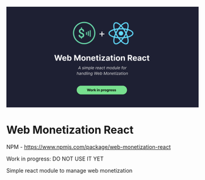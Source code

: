 <!-- All references start -->
[logo]: ./wmr-cover.png
<!-- All references end -->

![Web monetization react][logo]

# Web Monetization React

NPM - https://www.npmjs.com/package/web-monetization-react

Work in progress: DO NOT USE IT YET

Simple react module to manage web monetization
